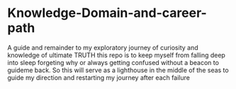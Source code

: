 # Knowledge-Domain-and-career-path
A guide and remainder to my exploratory journey
of curiosity and knowledge of ultimate TRUTH
this repo is to keep myself from falling deep into sleep forgeting why or always getting confused without a beacon to guideme back.
So this will serve as a lighthouse in the middle of the seas to guide my direction and restarting my journey after each failure
